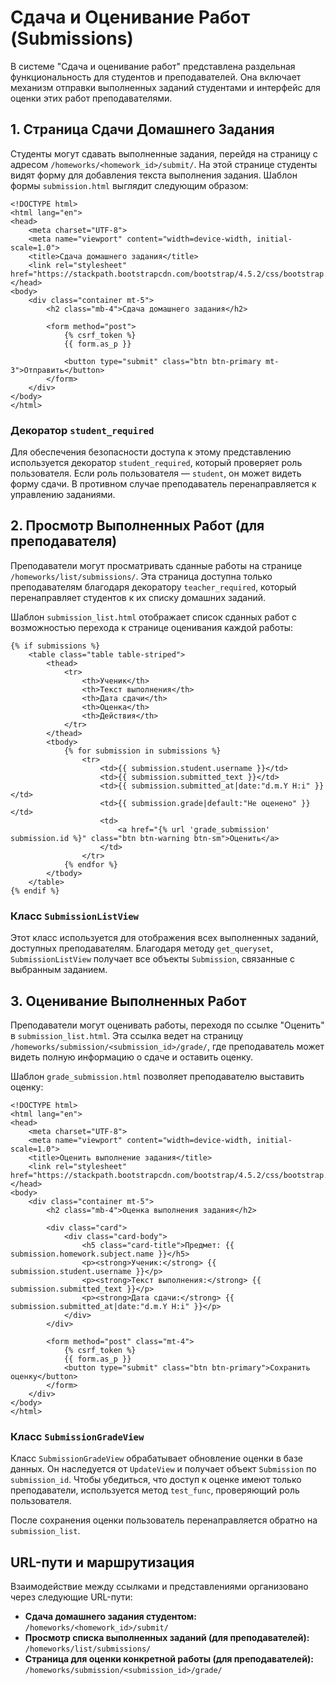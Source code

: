 # Сдача и Оценивание Работ (Submissions)

В системе "Сдача и оценивание работ" представлена раздельная функциональность для студентов и преподавателей. Она включает механизм отправки выполненных заданий студентами и интерфейс для оценки этих работ преподавателями.

## 1\. Страница Сдачи Домашнего Задания

Студенты могут сдавать выполненные задания, перейдя на страницу с адресом `/homeworks/<homework_id>/submit/`. На этой странице студенты видят форму для добавления текста выполнения задания. Шаблон формы `submission.html` выглядит следующим образом:

```
<!DOCTYPE html>
<html lang="en">
<head>
    <meta charset="UTF-8">
    <meta name="viewport" content="width=device-width, initial-scale=1.0">
    <title>Сдача домашнего задания</title>
    <link rel="stylesheet" href="https://stackpath.bootstrapcdn.com/bootstrap/4.5.2/css/bootstrap.min.css">
</head>
<body>
    <div class="container mt-5">
        <h2 class="mb-4">Сдача домашнего задания</h2>
        
        <form method="post">
            {% csrf_token %}
            {{ form.as_p }}
            
            <button type="submit" class="btn btn-primary mt-3">Отправить</button>
        </form>
    </div>
</body>
</html>
```

### Декоратор `student_required`

Для обеспечения безопасности доступа к этому представлению используется декоратор `student_required`, который проверяет роль пользователя. Если роль пользователя — `student`, он может видеть форму сдачи. В противном случае преподаватель перенаправляется к управлению заданиями.

## 2\. Просмотр Выполненных Работ (для преподавателя)

Преподаватели могут просматривать сданные работы на странице `/homeworks/list/submissions/`. Эта страница доступна только преподавателям благодаря декоратору `teacher_required`, который перенаправляет студентов к их списку домашних заданий.

Шаблон `submission_list.html` отображает список сданных работ с возможностью перехода к странице оценивания каждой работы:

```
{% if submissions %}
    <table class="table table-striped">
        <thead>
            <tr>
                <th>Ученик</th>
                <th>Текст выполнения</th>
                <th>Дата сдачи</th>
                <th>Оценка</th>
                <th>Действия</th>
            </tr>
        </thead>
        <tbody>
            {% for submission in submissions %}
                <tr>
                    <td>{{ submission.student.username }}</td>
                    <td>{{ submission.submitted_text }}</td>
                    <td>{{ submission.submitted_at|date:"d.m.Y H:i" }}</td>
                    <td>{{ submission.grade|default:"Не оценено" }}</td>
                    <td>
                        <a href="{% url 'grade_submission' submission.id %}" class="btn btn-warning btn-sm">Оценить</a>
                    </td>
                </tr>
            {% endfor %}
        </tbody>
    </table>
{% endif %}
```

### Класс `SubmissionListView`

Этот класс используется для отображения всех выполненных заданий, доступных преподавателям. Благодаря методу `get_queryset`, `SubmissionListView` получает все объекты `Submission`, связанные с выбранным заданием.

## 3\. Оценивание Выполненных Работ

Преподаватели могут оценивать работы, переходя по ссылке "Оценить" в `submission_list.html`. Эта ссылка ведет на страницу `/homeworks/submission/<submission_id>/grade/`, где преподаватель может видеть полную информацию о сдаче и оставить оценку.

Шаблон `grade_submission.html` позволяет преподавателю выставить оценку:

```
<!DOCTYPE html>
<html lang="en">
<head>
    <meta charset="UTF-8">
    <meta name="viewport" content="width=device-width, initial-scale=1.0">
    <title>Оценить выполнение задания</title>
    <link rel="stylesheet" href="https://stackpath.bootstrapcdn.com/bootstrap/4.5.2/css/bootstrap.min.css">
</head>
<body>
    <div class="container mt-5">
        <h2 class="mb-4">Оценка выполнения задания</h2>
        
        <div class="card">
            <div class="card-body">
                <h5 class="card-title">Предмет: {{ submission.homework.subject.name }}</h5>
                <p><strong>Ученик:</strong> {{ submission.student.username }}</p>
                <p><strong>Текст выполнения:</strong> {{ submission.submitted_text }}</p>
                <p><strong>Дата сдачи:</strong> {{ submission.submitted_at|date:"d.m.Y H:i" }}</p>
            </div>
        </div>

        <form method="post" class="mt-4">
            {% csrf_token %}
            {{ form.as_p }}
            <button type="submit" class="btn btn-primary">Сохранить оценку</button>
        </form>
    </div>
</body>
</html>
```

### Класс `SubmissionGradeView`

Класс `SubmissionGradeView` обрабатывает обновление оценки в базе данных. Он наследуется от `UpdateView` и получает объект `Submission` по `submission_id`. Чтобы убедиться, что доступ к оценке имеют только преподаватели, используется метод `test_func`, проверяющий роль пользователя.

После сохранения оценки пользователь перенаправляется обратно на `submission_list`.

## URL-пути и маршрутизация

Взаимодействие между ссылками и представлениями организовано через следующие URL-пути:

*   **Сдача домашнего задания студентом:** `/homeworks/<homework_id>/submit/`
*   **Просмотр списка выполненных заданий (для преподавателей):** `/homeworks/list/submissions/`
*   **Страница для оценки конкретной работы (для преподавателей):** `/homeworks/submission/<submission_id>/grade/`
